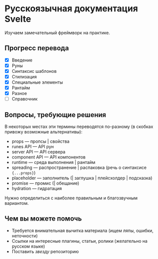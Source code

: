 # Русскоязычная документация Svelte

Изучаем замечательный фреймворк на практике.

## Прогресс перевода

- [x] Введение
- [x] Руны
- [x] Синтаксис шаблонов
- [x] Стилизация
- [x] Специальные элементы
- [x] Рантайм
- [x] Разное
- [ ] Справочник

## Вопросы, требующие решения

В некоторых местах эти термины переводятся по-разному (в скобках привожу возможные альтернативы):

- props — пропсы | свойства
- runes API — API рун
- server API — API сервера
- component API — API компонентов
- runtime — среда выполнения | рантайм
- spreading — распространение | распаковка (речь о синтаксисе `{...props}`)
- placeholder — заполнитель (| заглушка | плейсхолдер | подсказка)
- promise — промис (| обещание)
- hydration — гидратация

Нужно определиться с наиболее правильным и благозвучным вариантом.

## Чем вы можете помочь

- Требуется внимательная вычитка материала (ищем ляпы, ошибки, неточности)
- Ссылки на интересные плагины, статьи, ролики (желательно на русском языке)
- Поставить _звезду_ репозиторию
